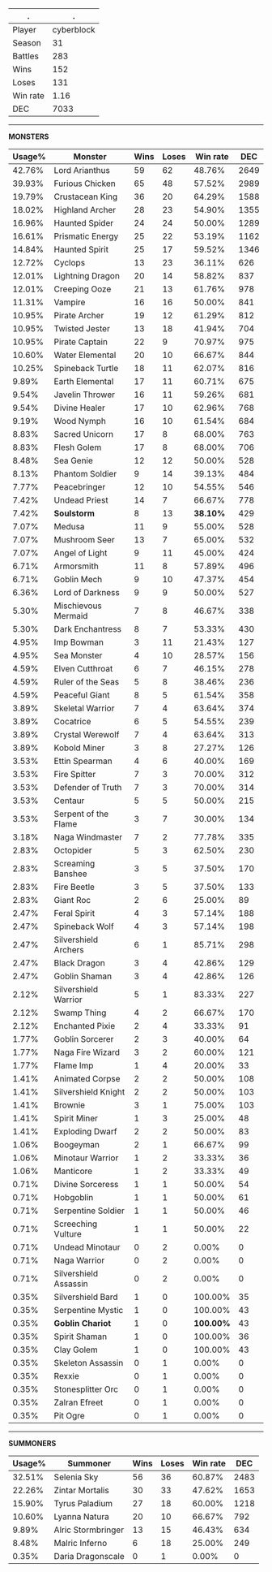 .|.
|-|-
Player|cyberblock
Season|31
Battles|283
Wins|152
Loses|131
Win rate|1.16
DEC|7033

---
**MONSTERS**

Usage%|Monster|Wins|Loses|Win rate|DEC|
-|-|-|-|-|-|
42.76%|Lord Arianthus|59|62|48.76%|2649|
39.93%|Furious Chicken|65|48|57.52%|2989|
19.79%|Crustacean King|36|20|64.29%|1588|
18.02%|Highland Archer|28|23|54.90%|1355|
16.96%|Haunted Spider|24|24|50.00%|1289|
16.61%|Prismatic Energy|25|22|53.19%|1162|
14.84%|Haunted Spirit|25|17|59.52%|1346|
12.72%|Cyclops|13|23|36.11%|626|
12.01%|Lightning Dragon|20|14|58.82%|837|
12.01%|Creeping Ooze|21|13|61.76%|978|
11.31%|Vampire|16|16|50.00%|841|
10.95%|Pirate Archer|19|12|61.29%|812|
10.95%|Twisted Jester|13|18|41.94%|704|
10.95%|Pirate Captain|22|9|70.97%|975|
10.60%|Water Elemental|20|10|66.67%|844|
10.25%|Spineback Turtle|18|11|62.07%|816|
9.89%|Earth Elemental|17|11|60.71%|675|
9.54%|Javelin Thrower|16|11|59.26%|681|
9.54%|Divine Healer|17|10|62.96%|768|
9.19%|Wood Nymph|16|10|61.54%|684|
8.83%|Sacred Unicorn|17|8|68.00%|763|
8.83%|Flesh Golem|17|8|68.00%|706|
8.48%|Sea Genie|12|12|50.00%|528|
8.13%|Phantom Soldier|9|14|39.13%|484|
7.77%|Peacebringer|12|10|54.55%|546|
7.42%|Undead Priest|14|7|66.67%|778|
7.42%|**Soulstorm**|8|13|**38.10%**|429|
7.07%|Medusa|11|9|55.00%|528|
7.07%|Mushroom Seer|13|7|65.00%|532|
7.07%|Angel of Light|9|11|45.00%|424|
6.71%|Armorsmith|11|8|57.89%|496|
6.71%|Goblin Mech|9|10|47.37%|454|
6.36%|Lord of Darkness|9|9|50.00%|527|
5.30%|Mischievous Mermaid|7|8|46.67%|338|
5.30%|Dark Enchantress|8|7|53.33%|430|
4.95%|Imp Bowman|3|11|21.43%|127|
4.95%|Sea Monster|4|10|28.57%|156|
4.59%|Elven Cutthroat|6|7|46.15%|278|
4.59%|Ruler of the Seas|5|8|38.46%|236|
4.59%|Peaceful Giant|8|5|61.54%|358|
3.89%|Skeletal Warrior|7|4|63.64%|374|
3.89%|Cocatrice|6|5|54.55%|239|
3.89%|Crystal Werewolf|7|4|63.64%|313|
3.89%|Kobold Miner|3|8|27.27%|126|
3.53%|Ettin Spearman|4|6|40.00%|169|
3.53%|Fire Spitter|7|3|70.00%|312|
3.53%|Defender of Truth|7|3|70.00%|314|
3.53%|Centaur|5|5|50.00%|215|
3.53%|Serpent of the Flame|3|7|30.00%|134|
3.18%|Naga Windmaster|7|2|77.78%|335|
2.83%|Octopider|5|3|62.50%|230|
2.83%|Screaming Banshee|3|5|37.50%|170|
2.83%|Fire Beetle|3|5|37.50%|133|
2.83%|Giant Roc|2|6|25.00%|89|
2.47%|Feral Spirit|4|3|57.14%|188|
2.47%|Spineback Wolf|4|3|57.14%|198|
2.47%|Silvershield Archers|6|1|85.71%|298|
2.47%|Black Dragon|3|4|42.86%|129|
2.47%|Goblin Shaman|3|4|42.86%|126|
2.12%|Silvershield Warrior|5|1|83.33%|227|
2.12%|Swamp Thing|4|2|66.67%|170|
2.12%|Enchanted Pixie|2|4|33.33%|91|
1.77%|Goblin Sorcerer|2|3|40.00%|64|
1.77%|Naga Fire Wizard|3|2|60.00%|121|
1.77%|Flame Imp|1|4|20.00%|33|
1.41%|Animated Corpse|2|2|50.00%|108|
1.41%|Silvershield Knight|2|2|50.00%|103|
1.41%|Brownie|3|1|75.00%|103|
1.41%|Spirit Miner|1|3|25.00%|48|
1.41%|Exploding Dwarf|2|2|50.00%|83|
1.06%|Boogeyman|2|1|66.67%|99|
1.06%|Minotaur Warrior|1|2|33.33%|36|
1.06%|Manticore|1|2|33.33%|49|
0.71%|Divine Sorceress|1|1|50.00%|54|
0.71%|Hobgoblin|1|1|50.00%|61|
0.71%|Serpentine Soldier|1|1|50.00%|46|
0.71%|Screeching Vulture|1|1|50.00%|22|
0.71%|Undead Minotaur|0|2|0.00%|0|
0.71%|Naga Warrior|0|2|0.00%|0|
0.71%|Silvershield Assassin|0|2|0.00%|0|
0.35%|Silvershield Bard|1|0|100.00%|35|
0.35%|Serpentine Mystic|1|0|100.00%|43|
0.35%|**Goblin Chariot**|1|0|**100.00%**|43|
0.35%|Spirit Shaman|1|0|100.00%|36|
0.35%|Clay Golem|1|0|100.00%|43|
0.35%|Skeleton Assassin|0|1|0.00%|0|
0.35%|Rexxie|0|1|0.00%|0|
0.35%|Stonesplitter Orc|0|1|0.00%|0|
0.35%|Zalran Efreet|0|1|0.00%|0|
0.35%|Pit Ogre|0|1|0.00%|0|

---
**SUMMONERS**

Usage%|Summoner|Wins|Loses|Win rate|DEC|
-|-|-|-|-|-|
32.51%|Selenia Sky|56|36|60.87%|2483|
22.26%|Zintar Mortalis|30|33|47.62%|1653|
15.90%|Tyrus Paladium|27|18|60.00%|1218|
10.60%|Lyanna Natura|20|10|66.67%|792|
9.89%|Alric Stormbringer|13|15|46.43%|634|
8.48%|Malric Inferno|6|18|25.00%|249|
0.35%|Daria Dragonscale|0|1|0.00%|0|
